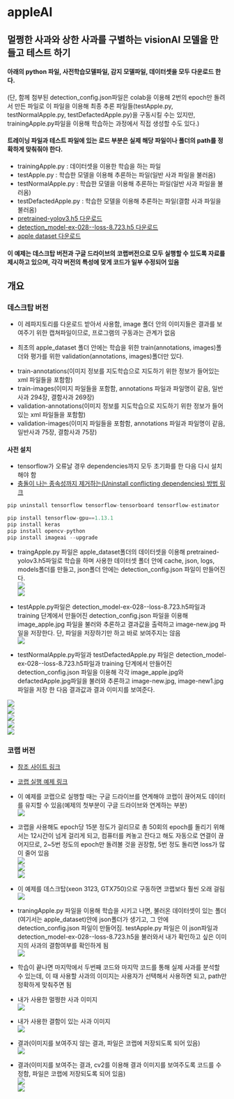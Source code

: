 # appleAI

## 멀쩡한 사과와 상한 사과를 구별하는 visionAI 모델을 만들고 테스트 하기  

#### 아래의 python 파일, 사전학습모델파일, 감지 모델파일, 데이터셋을 모두 다운로드 한다.  
(단, 함께 첨부된 detection_config.json파일은 colab을 이용해 2번의 epoch만 돌려서 만든 파일로 이 파일을 이용해 최종 추론 파일들(testApple.py, testNormalApple.py, testDefactedApple.py)을 구동시킬 수는 있지만, trainingApple.py파일을 이용해 학습하는 과정에서 직접 생성할 수도 있다.)  

#### 트레이닝 파일과 테스트 파일에 있는 로드 부분은 실제 해당 파일이나 폴더의 path를 정확하게 맞춰줘야 한다.  
- trainingApple.py : 데이터셋을 이용한 학습을 하는 파일  
- testApple.py : 학습한 모델을 이용해 추론하는 파일(일반 사과 파일을 불러옴)   
- testNormalApple.py : 학습한 모델을 이용해 추론하는 파일(일반 사과 파일을 불러옴)  
- testDefactedApple.py : 학습한 모델을 이용해 추론하는 파일(결함 사과 파일을 불러옴)  
- [pretrained-yolov3.h5 다운로드](https://drive.google.com/file/d/1G7WNC9is3J-qcp16lNap4PzT_bubdadp/view?usp=sharing)  
- [detection_model-ex-028--loss-8.723.h5 다운로드](https://drive.google.com/file/d/1rDqf4I94dVMcUnlZVytutMAd1SfPrkH5/view?usp=sharing)  
- [apple dataset 다운로드](https://drive.google.com/file/d/1eNgPrxJxu_s-79OIVgSgv_VifQ9YZeEd/view?usp=sharing)  

#### 이 예제는 데스크탑 버전과 구글 드라이브의 코랩버전으로 모두 실행할 수 있도록 자료를 제시하고 있으며, 각각 버전의 특성에 맞게 코드가 일부 수정되어 있음  

## 개요
### 데스크탑 버전  
* 이 레파지토리를 다운로드 받아서 사용함, image 폴더 안의 이미지들은 결과를 보여주기 위한 캡쳐파일이므로, 프로그램의 구동과는 관계가 없음  

* 최초의 apple_dataset 폴더 안에는 학습을 위한 train(annotations, images)폴더와 평가를 위한 validation(annotations, images)폴더만 있다.  
 - train-annotations(이미지 정보를 지도학습으로 지도하기 위한 정보가 들어있는 xml 파일들을 포함함)  
 - train-images(이미지 파일들을 포함함, annotations 파일과 파일명이 같음, 일반사과 294장, 결함사과 269장)  
 - validation-annotations(이미지 정보를 지도학습으로 지도하기 위한 정보가 들어있는 xml 파일들을 포함함)  
 - validation-images(이미지 파일들을 포함함, annotations 파일과 파일명이 같음, 일반사과 75장, 결함사과 75장)  

#### 사전 설치  
- tensorflow가 오류날 경우 dependencies까지 모두 초기화를 한 다음 다시 설치해야 함  
- [충돌이 나는 종속성까지 제거하는(Uninstall conflicting dependencies) 방법 링크](https://stackoverflow.com/questions/58547571/tensorflow-dependencies-tensorflow-1-15-0-has-requirement-tensorboard1-16-0)  
```python  
pip uninstall tensorflow tensorflow-tensorboard tensorflow-estimator  
```  

```python  
pip install tensorflow-gpu==1.13.1  
pip install keras  
pip install opencv-python  
pip install imageai --upgrade  
```

* traingApple.py 파일은 apple_dataset폴더의 데이터셋을 이용해 pretrained-yolov3.h5파일로 학습을 하며 사용한 데이터셋 폴더 안에 cache, json, logs, models폴더를 만들고, json폴더 안에는 detection_config.json 파일이 만들어진다.  
![](https://github.com/mtinet/appleAI/blob/master/images/folder1.png?raw=true)  
![](https://github.com/mtinet/appleAI/blob/master/images/folder2.png?raw=true)  

* testApple.py파일은 detection_model-ex-028--loss-8.723.h5파일과 training 단계에서 만들어진 detection_config.json 파일을 이용해 image_apple.jpg 파일을 불러와 추론하고 결과값을 출력하고 image-new.jpg 파일을 저장한다. 단, 파일을 저장하기만 하고 바로 보여주지는 않음  
![](https://github.com/mtinet/appleAI/blob/master/images/resultDesktop.png?raw=true)  

* testNormalApple.py파일과 testDefactedApple.py 파일은 detection_model-ex-028--loss-8.723.h5파일과 training 단계에서 만들어진 detection_config.json 파일을 이용해 각각 image_apple.jpg와 defactedApple.jpg파일을 불러와 추론하고 image-new.jpg, image-new1.jpg 파일을 저장 한 다음 결과값과 결과 이미지를 보여준다.  

![](https://github.com/mtinet/appleAI/blob/master/images/resultDesktop1.png?raw=true)  
![](https://github.com/mtinet/appleAI/blob/master/images/resultDesktop2.png?raw=true)  
![](https://github.com/mtinet/appleAI/blob/master/images/resultDesktop3.png?raw=true)  
![](https://github.com/mtinet/appleAI/blob/master/images/resultDesktop4.png?raw=true)  
![](https://github.com/mtinet/appleAI/blob/master/images/resultDesktop5.png?raw=true)  


### 코랩 버전  
* [참조 사이트 링크](https://medium.com/deepquestai/ai-in-agriculture-detecting-defects-in-apples-b246799b329c)  

* [코랩 실행 예제 링크](https://colab.research.google.com/drive/1vfISFuOlMtpS06XdkuUFr81w5EtCBfoO)  

* 이 예제를 코랩으로 실행할 때는 구글 드라이브를 연계해야 코랩이 끊어져도 데이터를 유지할 수 있음(예제의 첫부분이 구글 드라이브와 연계하는 부분)  
![](https://github.com/mtinet/appleAI/blob/master/images/connectGDrive.png?raw=true)  

* 코랩을 사용해도 epoch당 15분 정도가 걸리므로 총 50회의 epoch를 돌리기 위해서는 12시간이 넘게 걸리게 되고, 컴퓨터를 켜놓고 잔다고 해도 자동으로 연결이 끊어지므로, 2~5번 정도의 epoch만 돌려볼 것을 권장함, 5번 정도 돌리면 loss가 많이 줄어 있음   
![](https://github.com/mtinet/appleAI/blob/master/images/colab1.png?raw=true)  
![](https://github.com/mtinet/appleAI/blob/master/images/colab2.png?raw=true)  
![](https://github.com/mtinet/appleAI/blob/master/images/colab3.png?raw=true)  

* 이 예제를 데스크탑(xeon 3123, GTX750)으로 구동하면 코랩보다 훨씬 오래 걸림  
![](https://github.com/mtinet/appleAI/blob/master/images/desktop.png?raw=true)  

* traningApple.py 파일을 이용해 학습을 시키고 나면, 불러온 데이터셋이 있는 폴더(여기서는 apple_dataset)안에 json폴더가 생기고, 그 안에 detection_config.json 파일이 만들어짐. testApple.py 파일은 이 json파일과 detection_model-ex-028--loss-8.723.h5을 불러와서 내가 확인하고 싶은 이미지의 사과의 결함여부를 확인하게 됨  
![](https://github.com/mtinet/appleAI/blob/master/images/json.png?raw=true)  

* 학습이 끝나면 마지막에서 두번째 코드와 마지막 코드를 통해 실제 사과를 분석할 수 있는데, 이 때 사용할 사과의 이미지는 사용자가 선택해서 사용하면 되고, path만 정확하게 맞춰주면 됨  

* 내가 사용한 멀쩡한 사과 이미지  
![](https://github.com/mtinet/appleAI/blob/master/images/image_apple.jpg?raw=true)  

* 내가 사용한 결함이 있는 사과 이미지  
![](https://github.com/mtinet/appleAI/blob/master/images/defactedApple.jpg?raw=true)  

* 결과(이미지를 보여주지 않는 결과, 파일은 코랩에 저장되도록 되어 있음)  
![](https://github.com/mtinet/appleAI/blob/master/images/result.png?raw=true)  

* 결과(이미지를 보여주는 결과, cv2를 이용해 결과 이미지를 보여주도록 코드를 수정함, 파일은 코랩에 저장되도록 되어 있음)  
![](https://github.com/mtinet/appleAI/blob/master/images/result1.png?raw=true)  
![](https://github.com/mtinet/appleAI/blob/master/images/result2.png?raw=true)  

